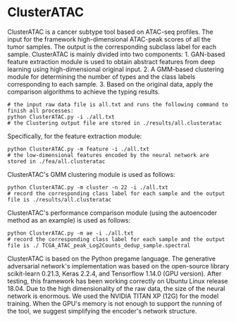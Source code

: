 # ClusterATAC
ClusterATAC is a cancer subtype tool based on ATAC-seq profiles. The input for the framework high-dimensional ATAC-peak scores of all the tumor samples. The output is the corresponding subclass label for each sample. ClusterATAC is mainly divided into two components: 1. GAN-based feature extraction module is used to obtain abstract features from deep learning using high-dimensional original input. 2. A GMM-based clustering module for determining the number of types and the class labels corresponding to each sample. 3. Based on the original data, apply the comparison algorithms to achieve the typing results.  
```{r}
# the input raw data file is all.txt and runs the following command to finish all processes: 
python ClusterATAC.py -i ./all.txt  
# the Clustering output file are stored in ./results/all.clusteratac  
```
Specifically, for the feature extraction module:
```{r}
python ClusterATAC.py -m feature -i ./all.txt  
# the low-dimensional features encoded by the neural network are stored in ./fea/all.clusteratac  
```
ClusterATAC's GMM clustering module is used as follows:  
```{r}
python ClusterATAC.py -m cluster -n 22 -i ./all.txt  
# record the corresponding class label for each sample and the output file is ./results/all.clusteratac 
```
ClusterATAC's performance comparison module (using the autoencoder method as an example) is used as follows: 
```{r} 
python ClusterATAC.py -m ae -i ./all.txt
# record the corresponding class label for each sample and the output file is ./ TCGA_ATAC_peak_Log2Counts_dedup_sample.spectral
```  
ClusterATAC is based on the Python pregame language. The generative adversarial network's implementation was based on the open-source library scikit-learn 0.21.3, Keras 2.2.4, and Tensorflow 1.14.0 (GPU version). After testing, this framework has been working correctly on Ubuntu Linux release 18.04. Due to the high dimensionality of the raw data, the size of the neural network is enormous. We used the NVIDIA TITAN XP (12G) for the model training. When the GPU's memory is not enough to support the running of the tool, we suggest simplifying the encoder's network structure.
